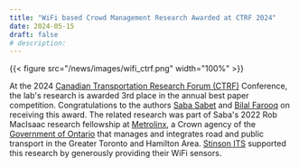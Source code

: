 ```yaml
---
title: "WiFi based Crowd Management Research Awarded at CTRF 2024"
date: 2024-05-15
draft: false
# description:
---
```

{{< figure src="/news/images/wifi_ctrf.png" width="100%" >}}

<!--more-->

At the 2024 [Canadian Transportation Research Forum (CTRF)](https://ctrf.ca/) Conference, the lab's research is awarded 3rd place in the annual best paper competition. Congratulations to the authors [Saba Sabet](https://litrans.ca/team/sabet-s/) and [Bilal Farooq](https://litrans.ca/team/farooq-b/) on receiving this award. The related research was part of Saba's 2022 Rob MacIsaac research fellowship at [Metrolinx](https://www.metrolinx.com/en/default.aspx), a Crown agency of the [Government of Ontario](https://www.ontario.ca/page/government-ontario) that manages and integrates road and public transport in the Greater Toronto and Hamilton Area. [Stinson ITS](https://ramudden.ca/digital.html) supported this research by generously providing their WiFi sensors.
